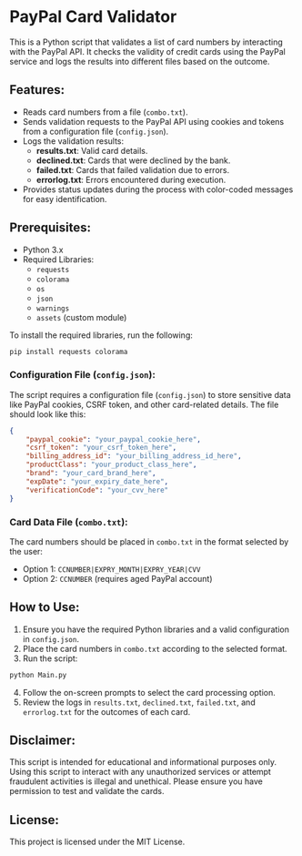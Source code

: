 # PayPal Card Validator

This is a Python script that validates a list of card numbers by interacting with the PayPal API. It checks the validity of credit cards using the PayPal service and logs the results into different files based on the outcome.

## Features:
- Reads card numbers from a file (`combo.txt`).
- Sends validation requests to the PayPal API using cookies and tokens from a configuration file (`config.json`).
- Logs the validation results:
  - **results.txt**: Valid card details.
  - **declined.txt**: Cards that were declined by the bank.
  - **failed.txt**: Cards that failed validation due to errors.
  - **errorlog.txt**: Errors encountered during execution.
- Provides status updates during the process with color-coded messages for easy identification.

## Prerequisites:
- Python 3.x
- Required Libraries:
  - `requests`
  - `colorama`
  - `os`
  - `json`
  - `warnings`
  - `assets` (custom module)

To install the required libraries, run the following:

```bash
pip install requests colorama
```

### Configuration File (`config.json`):
The script requires a configuration file (`config.json`) to store sensitive data like PayPal cookies, CSRF token, and other card-related details. The file should look like this:

```json
{
    "paypal_cookie": "your_paypal_cookie_here",
    "csrf_token": "your_csrf_token_here",
    "billing_address_id": "your_billing_address_id_here",
    "productClass": "your_product_class_here",
    "brand": "your_card_brand_here",
    "expDate": "your_expiry_date_here",
    "verificationCode": "your_cvv_here"
}
```

### Card Data File (`combo.txt`):
The card numbers should be placed in `combo.txt` in the format selected by the user:
- Option 1: `CCNUMBER|EXPRY_MONTH|EXPRY_YEAR|CVV`
- Option 2: `CCNUMBER` (requires aged PayPal account)

## How to Use:
1. Ensure you have the required Python libraries and a valid configuration in `config.json`.
2. Place the card numbers in `combo.txt` according to the selected format.
3. Run the script:

```bash
python Main.py
```

4. Follow the on-screen prompts to select the card processing option.
5. Review the logs in `results.txt`, `declined.txt`, `failed.txt`, and `errorlog.txt` for the outcomes of each card.

## Disclaimer:
This script is intended for educational and informational purposes only. Using this script to interact with any unauthorized services or attempt fraudulent activities is illegal and unethical. Please ensure you have permission to test and validate the cards.

## License:
This project is licensed under the MIT License.

